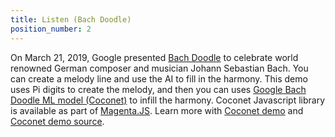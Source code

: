 ```yaml
---
title: Listen (Bach Doodle)
position_number: 2
---
```


On March 21, 2019, Google presented [Bach
Doodle](https://www.google.com/doodles/celebrating-johann-sebastian-bach) to
celebrate world renowned German composer and musician Johann Sebastian Bach. You
can create a melody line and use the AI to fill in the harmony. This demo uses
Pi digits to create the melody, and then you can uses [Google Bach Doodle ML
model (Coconet)](https://magenta.tensorflow.org/coconet) to infill the harmony.
Coconet Javascript library is available as part of
[Magenta.JS](https://tensorflow.github.io/magenta-js/music/index.html). Learn
more with [Coconet
demo](https://tensorflow.github.io/magenta-js/music/demos/coconet.html) and
[Coconet demo
source](https://github.com/tensorflow/magenta-js/blob/master/music/demos/coconet.ts).

<div id="coconet-demo"></div>
